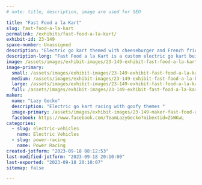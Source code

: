 ```yaml
---
# note: title, description, image are used for SEO

title: "Fast Food a la Kart"
slug: fast-food-a-la-kart
permalink: /exhibits/fast-food-a-la-kart/
exhibit-id: 23-149
space-number: Unassigned
description: "Electric go kart themed with cheeseburger and French fries in paradise "
description-long: "Fast Food a la Kart is a custom electric go kart built in Michigan. We designed the kart to look like a basket of french fries with a cheeseburger on top. We have a sound effects board to play various music and audio clips during races. The burger is made from EVA foam and the fries are pool noodles! "
image: /assets/images/exhibit-images/23-149-exhibit-fast-food-a-la-kart-20210919-224708-large.jpg
image-primary: 
  small: /assets/images/exhibit-images/23-149-exhibit-fast-food-a-la-kart-20210919-224708-small.jpg
  medium: /assets/images/exhibit-images/23-149-exhibit-fast-food-a-la-kart-20210919-224708-medium.jpg
  large: /assets/images/exhibit-images/23-149-exhibit-fast-food-a-la-kart-20210919-224708-large.jpg
  full: /assets/images/exhibit-images/23-149-exhibit-fast-food-a-la-kart-20210919-224708-full.jpg
maker: 
  name: "Lazy Gecko"
  description: "Electric go kart racing with goofy themes "
  image-primary: /assets/images/exhibit-images/23-149-maker-fast-food-a-la-kart-20211114-135134-medium.jpg
  facebook: https://www.facebook.com/TeamLazyGecko?mibextid=ZbWKwL
categories: 
  - slug: electric-vehicles
    name: Electric Vehicles
  - slug: power-racing
    name: Power Racing
created-jotform: "2023-09-18 08:12:53"
last-modified-jotform: "2023-09-18 20:10:00"
last-exported: "2023-09-18 20:10:07"
sitemap: false

---
```


